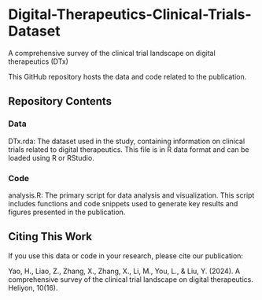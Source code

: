 # Digital-Therapeutics-Clinical-Trials-Dataset
A comprehensive survey of the clinical trial landscape on digital therapeutics (DTx)

This GitHub repository hosts the data and code related to the publication.


## Repository Contents
### Data

DTx.rda: The dataset used in the study, containing information on clinical trials related to digital therapeutics. This file is in R data format and can be loaded using R or RStudio.

### Code
analysis.R: The primary script for data analysis and visualization. This script includes functions and code snippets used to generate key results and figures presented in the publication.


## Citing This Work

If you use this data or code in your research, please cite our publication:

Yao, H., Liao, Z., Zhang, X., Zhang, X., Li, M., You, L., & Liu, Y. (2024). A comprehensive survey of the clinical trial landscape on digital therapeutics. Heliyon, 10(16).
